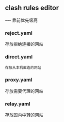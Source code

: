 ## clash rules editor
--- 靠前优先级高

### reject.yaml
  存放拒绝连接的网站
  
### direct.yaml
    存放从本机直连的网站
  
### proxy.yaml
  存放需要代理的网站
  
### relay.yaml
  存放国内中转的网站
